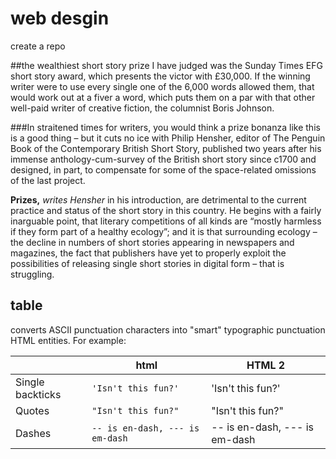 # web desgin
create a repo

##the wealthiest short story 
prize I have judged was the Sunday Times EFG short story award, which presents the victor with £30,000. If the winning writer were to use every single one of the 6,000 words allowed them, that would work out at a fiver a word, which puts them on a par with that other well-paid writer of creative fiction, the columnist Boris Johnson.

###In straitened times 
for writers, you would think a prize bonanza like this is a good thing – but it cuts no ice with Philip Hensher, editor of The Penguin Book of the Contemporary British Short Story, published two years after his immense anthology-cum-survey of the British short story since c1700 and designed, in part, to compensate for some of the space-related omissions of the last project.

**Prizes,** *writes Hensher* in his introduction, are detrimental to the current practice and status of the short story in this country. He begins with a fairly inarguable point, that literary competitions of all kinds are “mostly harmless if they form part of a healthy ecology”; and it is that surrounding ecology – the decline in numbers of short stories appearing in newspapers and magazines, the fact that publishers have yet to properly exploit the possibilities of releasing single short stories in digital form – that is struggling.

## table

converts ASCII punctuation characters into "smart" typographic punctuation HTML entities. For example:

|                |html                          |HTML 2                        |
|----------------|-------------------------------|-----------------------------|
|Single backticks|`'Isn't this fun?'`            |'Isn't this fun?'            |
|Quotes          |`"Isn't this fun?"`            |"Isn't this fun?"            |
|Dashes          |`-- is en-dash, --- is em-dash`|-- is en-dash, --- is em-dash|
